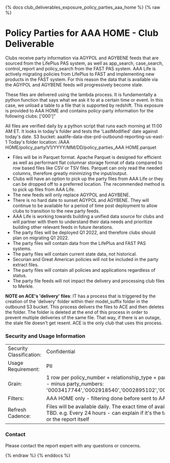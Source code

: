
{% docs club_deliverables_exposure_policy_parties_aaa_home %}
{% raw %}

# Policy Parties for AAA HOME - Club Deliverable
Clubs receive party information via AGYPOL and AGYBENE feeds that are sourced from the LifePlus
PAS system, as well as app_search, case_search, control_report and policy_search from the FAST
PAS system. AAA Life is actively migrating policies from LifePlus to FAST and implementing new
products in the FAST system. For this reason the data that is available via the AGYPOL and
AGYBENE feeds will progressively become stale.

These files are delivered using the lambda process. It is fundamentally a python function that
says what we ask it to at a certain time or event. In this case, we unload a table to a
file that is supported by redshift. This exposure is provided to AAA HOME and contains
policy-party information for the following clubs:
['000']"

All files are verified daily by a python script that runs each morning at 11:00 AM ET. It looks
in today's folder and tests the 'LastModified' date against today's date.
S3 bucket: aaalife-data-dse-prd-outbound-reporting-us-east-1
Today's folder location: /AAA HOME/policy_party/V1/YYYY/MM/DD/policy_parties_AAA HOME.parquet

- Files will be in Parquet format. Apache Parquet is designed for efficient as well as performant
  flat columnar storage format of data compared to row based files like CSV or TSV files. Parquet
  can only read the needed columns, therefore greatly minimizing the input/output.
- Clubs will have an option to pick up the party files from AAA Life or they can be dropped
  off to a preferred location. The recommended method is to pick up files from AAA Life.
- The new feeds will only replace AGYPOL and AGYBENE.
- There is no hard date to sunset AGYPOL and AGYBENE. They will continue to be available for a
  period of time post deployment to allow clubs to transition to the new party feeds.
- AAA Life is working towards building a unified data source for clubs and will partner with them
  to understand their data needs and prioritize building other relevant feeds in future iterations.
- The party files will be deployed Q1 2022, and therefore clubs should plan on migrating Q1 2022.
- The party files will contain data from the LifePlus and FAST PAS systems.
- The party files will contain current state data, not historical.
- Securian and Great American policies will not be included in the party extract files.
- The party files will contain all policies and applications regardless of status.
- The party file feeds will not impact the delivery and processing club files to Merkle.

**NOTE on ACE's 'delivery' files**: IT has a process that is triggered by the creation of the
'delivery' folder within their model_suffix folder in the outbound S3 bucket. This process
delivers the files to ACE and then deletes the folder. The folder is deleted at the end of
this process in order to prevent multiple deliveries of the same file. That way, if there
is an outage, the stale file doesn't get resent. ACE is the only club that uses this process.

### Security and Usage Information
|     |     |
| --- | --- |
| Security Classification: | Confidential |
| Usage Requirement:       | PII |
| Grain:                   | 1 row per policy_number + relationship_type + party_number - minus party_numbers: '0003417744','0002918540','0002895102','0002907168' |
| Filters:                 | AAA HOME only - filtering done before sent to AAA HOME |
| Refresh Cadence:         | Files will be available daily. The exact time of availability is TBD. e.g. Every 24 hours - can explain if it's the table refresh or the report itself |

### Contact
Please contact the report expert with any questions or concerns.

{% endraw %}
{% enddocs %}
    